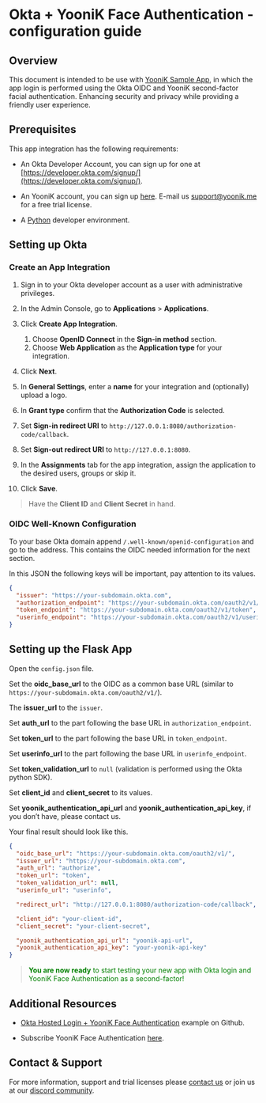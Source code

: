 # Okta + YooniK Face Authentication - configuration guide

## Overview

This document is intended to be use with [YooniK Sample App](https://github.com/dev-yoonik/yoonik-okta-example-python), in which the app login is performed 
using the Okta OIDC and YooniK second-factor facial authentication. Enhancing security and privacy while providing a friendly user experience.

## Prerequisites

This app integration has the following requirements:

*   An Okta Developer Account, you can sign up for one at [https://developer.okta.com/signup/](https://developer.okta.com/signup/).
    
*   An YooniK account, you can sign up [here](https://www.yoonik.me/register). E-mail us [support@yoonik.me](mailto:support@yoonik.me) for a free trial license.
    
*   A [Python](https://www.python.org) developer environment.
    

## Setting up Okta

### Create an App Integration

1. Sign in to your Okta developer account as a user with administrative privileges.
    
2. In the Admin Console, go to **Applications** > **Applications**.
    
3. Click **Create App Integration**.
   1. Choose **OpenID Connect** in the **Sign-in method** section.
   2. Choose **Web Application** as the **Application type** for your integration.
4. Click **Next**.
    
5. In **General Settings**, enter a **name** for your integration and (optionally) upload a logo.

6. In **Grant type** confirm that the **Authorization Code** is selected.

7. Set **Sign-in redirect URI** to `http://127.0.0.1:8080/authorization-code/callback`.

8. Set **Sign-out redirect URI** to `http://127.0.0.1:8080`.

9. In the **Assignments** tab for the app integration, assign the application to the desired users, groups or skip it.

10. Click **Save**.

> Have the **Client ID** and **Client Secret** in hand.


### OIDC Well-Known Configuration

To your base Okta domain append `/.well-known/openid-configuration` and go to the address. This contains the OIDC needed information for the next section.

In this JSON the following keys will be important, pay attention to its values. 

```json
{
  "issuer": "https://your-subdomain.okta.com",
  "authorization_endpoint": "https://your-subdomain.okta.com/oauth2/v1/authorize",
  "token_endpoint": "https://your-subdomain.okta.com/oauth2/v1/token",
  "userinfo_endpoint": "https://your-subdomain.okta.com/oauth2/v1/userinfo"
}
```

## Setting up the Flask App

Open the `config.json` file.

Set the **oidc_base_url** to the OIDC as a common base URL (similar to `https://your-subdomain.okta.com/oauth2/v1/`).

The **issuer_url** to the `issuer`.

Set **auth_url** to the part following the base URL in `authorization_endpoint`.

Set  **token_url** to the part following the base URL in `token_endpoint`.

Set **userinfo_url** to the part following the base URL in `userinfo_endpoint`.

Set **token_validation_url** to `null` (validation is performed using the Okta python SDK).

Set **client_id** and **client_secret** to its values.

Set **yoonik_authentication_api_url** and **yoonik_authentication_api_key**, if you don’t have, please contact us.

Your final result should look like this.

```json
{
  "oidc_base_url": "https://your-subdomain.okta.com/oauth2/v1/",
  "issuer_url": "https://your-subdomain.okta.com",
  "auth_url": "authorize",
  "token_url": "token",
  "token_validation_url": null,
  "userinfo_url": "userinfo",

  "redirect_url": "http://127.0.0.1:8080/authorization-code/callback",

  "client_id": "your-client-id",
  "client_secret": "your-client-secret",

  "yoonik_authentication_api_url": "yoonik-api-url",
  "yoonik_authentication_api_key": "your-yoonik-api-key"
}
```

> <span style="color:green">**You are now ready** to start testing your new app with Okta login and YooniK Face Authentication as a second-factor!</span>
## Additional Resources


*   [Okta Hosted Login + YooniK Face Authentication](https://github.com/dev-yoonik/yoonik-okta-example-python) example on Github.
    
*   Subscribe YooniK Face Authentication [here](https://www.yoonik.me/pricing).
    

## Contact & Support


For more information, support and trial licenses please [contact us](mailto:support@yoonik.me) or join us at our [discord community](https://discord.gg/SqHVQUFNtN).

